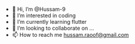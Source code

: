 - 👋 Hi, I’m @Hussam-9
- 👀 I’m interested in coding
- 🌱 I’m currently learning flutter
- 💞️ I’m looking to collaborate on ...
- 📫 How to reach me hussam.raoof@gmail.com

<!---
Hussam-9/Hussam-9 is a ✨ special ✨ repository because its `README.md` (this file) appears on your GitHub profile.
You can click the Preview link to take a look at your changes.
--->
